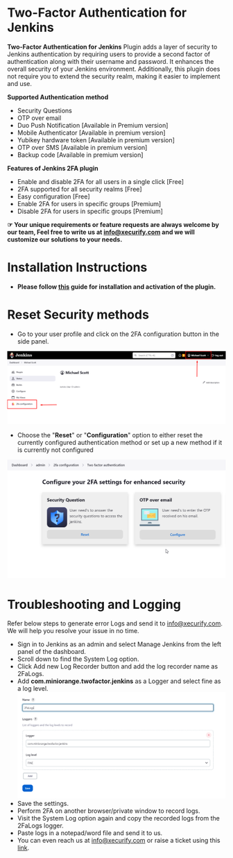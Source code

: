 # Two-Factor Authentication for Jenkins

**Two-Factor Authentication for Jenkins** Plugin adds a layer of security to Jenkins authentication by requiring users
to provide a second factor of authentication along with their username and password.
It enhances the overall security of your Jenkins environment. Additionally, this plugin does not require you to extend the security realm, making it easier to implement and use.

**Supported Authentication method**

* Security Questions
* OTP over email
* Duo Push Notification [Available in Premium version]
* Mobile Authenticator [Available in premium version]
* Yubikey hardware token [Available in premium version]
* OTP over SMS [Available in premium version]
* Backup code [Available in premium version]

**Features of Jenkins 2FA plugin**

* Enable and disable 2FA for all users in a single click [Free]
* 2FA supported for all security realms [Free]
* Easy configuration [Free]
* Enable 2FA for users in specific groups [Premium]
* Disable 2FA for users in specific groups [Premium]

**&#x261E; Your unique requirements or feature requests are always welcome by our team, Feel free to write us at info@xecurify.com and we will customize our solutions to your needs.**


# Installation Instructions

* **Please follow [this](https://miniorange.com/atlassian/jenkins-two-factor-authentication/) guide for installation and activation of the plugin.**
# Reset Security methods

* Go to your user profile and click on the 2FA configuration button in the side panel.

![image_1](docs/images/configuration/reset_2FA.png)
* Choose the "**Reset**" or "**Configuration**" option to either reset the currently configured authentication method or set up a new method if it is currently not configured

![image_2](docs/images/configuration/ConfigureOrReset.png)
# Troubleshooting and Logging
Refer below steps to generate error Logs and send it to info@xecurify.com. We will help you
resolve your issue in no time.
* Sign in to Jenkins as an admin and select Manage Jenkins from the left panel of the dashboard.
* Scroll down to find the System Log option.
* Click Add new Log Recorder button and add the log recorder name as 2FaLogs.
* Add **com.miniorange.twofactor.jenkins** as a Logger and select fine as a log level.
  ![image_3](docs/images/troubleshooting/logger_record.png)
* Save the settings.
* Perform 2FA on another browser/private window to record logs.
* Visit the System Log option again and copy the recorded logs from the 2FaLogs logger.
* Paste logs in a notepad/word file and send it to us.
* You can even reach us at info@xecurify.com or raise a ticket using this [link](https://miniorange.atlassian.net/servicedesk/customer/portal/2%22).
